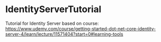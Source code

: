 # IdentityServerTutorial
Tutorial for Identity Server based on course: https://www.udemy.com/course/getting-started-dot-net-core-identity-server-4/learn/lecture/11571404?start=0#learning-tools
